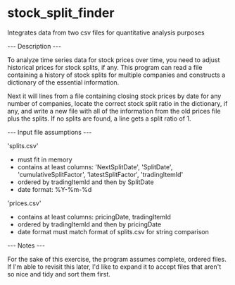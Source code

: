 # stock_split_finder
Integrates data from two csv files for quantitative analysis purposes

--- Description ---

To analyze time series data for stock prices over time, you need to adjust historical prices for stock splits, if any. 
This program can read a file containing a history of stock splits for multiple companies and constructs a dictionary of the 
essential information. 

Next it will lines from a file containing closing stock prices by date for any number of companies, locate the correct 
stock split ratio in the dictionary, if any, and write a new file with all of the information from the old prices file 
plus the splits. If no splits are found, a line gets a split ratio of 1.


--- Input file assumptions ---

'splits.csv'
- must fit in memory
- contains at least columns: 'NextSplitDate', 'SplitDate', 'cumulativeSplitFactor', 'latestSplitFactor', 'tradingItemId'
- ordered by tradingItemId and then by SplitDate
- date format: %Y-%m-%d

'prices.csv'
- contains at least columns: pricingDate, tradingItemId
- ordered by tradingItemId and then by pricingDate
- date format must match format of splits.csv for string comparison


--- Notes ---

For the sake of this exercise, the program assumes complete, ordered files. If I'm able to revisit this later, I'd like 
to expand it to accept files that aren't so nice and tidy and sort them first.

